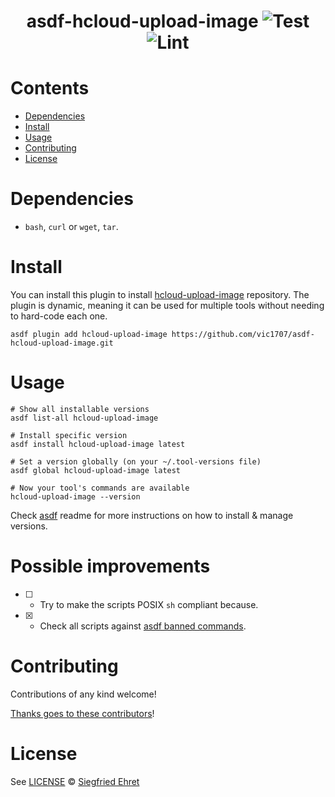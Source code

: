 <div align="center">

# asdf-hcloud-upload-image ![Test](https://github.com/vic1707/asdf-hcloud-upload-image/workflows/Test/badge.svg) ![Lint](https://github.com/vic1707/asdf-hcloud-upload-image/workflows/Lint/badge.svg)

</div>

# Contents

-   [Dependencies](#dependencies)
-   [Install](#install)
-   [Usage](#usage)
-   [Contributing](#contributing)
-   [License](#license)

# Dependencies

-   `bash`, `curl` or `wget`, `tar`.

# Install

You can install this plugin to install [hcloud-upload-image](https://github.com/apricote/hcloud-upload-image) repository.
The plugin is dynamic, meaning it can be used for multiple tools without needing to hard-code each one.

```shell
asdf plugin add hcloud-upload-image https://github.com/vic1707/asdf-hcloud-upload-image.git
```

# Usage

```shell
# Show all installable versions
asdf list-all hcloud-upload-image

# Install specific version
asdf install hcloud-upload-image latest

# Set a version globally (on your ~/.tool-versions file)
asdf global hcloud-upload-image latest

# Now your tool's commands are available
hcloud-upload-image --version
```

Check [asdf](https://github.com/asdf-vm/asdf) readme for more instructions on how to
install & manage versions.

# Possible improvements

-   [ ] -   Try to make the scripts POSIX `sh` compliant because.
-   [x] -   Check all scripts against [asdf banned commands](https://github.com/asdf-vm/asdf/blob/master/test/banned_commands.bats).

# Contributing

Contributions of any kind welcome!

[Thanks goes to these contributors](https://github.com/vic1707/asdf-hcloud-upload-image/graphs/contributors)!

# License

See [LICENSE](LICENSE) © [Siegfried Ehret](https://github.com/SiegfriedEhret/)
